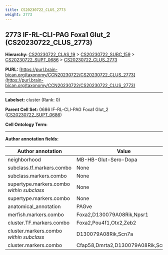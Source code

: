 ```yaml
---
title: CS20230722_CLUS_2773
weight: 2773
---
```

## 2773 IF-RL-CLI-PAG Foxa1 Glut_2 (CS20230722_CLUS_2773)
<b>Hierarchy: </b>
[CS20230722_CLAS_19](../CS20230722_CLAS_19) >
[CS20230722_SUBC_159](../CS20230722_SUBC_159) >
[CS20230722_SUPT_0686](../CS20230722_SUPT_0686) >
[CS20230722_CLUS_2773](../CS20230722_CLUS_2773)

**PURL:** [https://purl.brain-bican.org/taxonomy/CCN20230722/CS20230722_CLUS_2773](https://purl.brain-bican.org/taxonomy/CCN20230722/CS20230722_CLUS_2773)

---


**Labelset:** cluster (Rank: 0)

**Parent Cell Set:** 0686 IF-RL-CLI-PAG Foxa1 Glut_2 ([CS20230722_SUPT_0686](../CS20230722_SUPT_0686))



**Cell Ontology Term:** 

[MARKER GENES.]: #


---

[TRANSFERRED ANNOTATIONS.]: #


[AUTHOR ANNOTATION FIELDS.]: #


**Author annotation fields:**

| Author annotation | Value |
|-------------------|-------|
|neighborhood|MB-HB-Glut-Sero-Dopa|
|subclass.tf.markers.combo|None|
|subclass.markers.combo|None|
|supertype.markers.combo _within subclass_|None|
|supertype.markers.combo|None|
|anatomical_annotation|PAGve|
|merfish.markers.combo|Foxa2,D130079A08Rik,Npsr1|
|cluster.TF.markers.combo|Foxa2,Pou4f1,Otx2,Zeb2|
|cluster.markers.combo _within subclass_|D130079A08Rik,Scn7a|
|cluster.markers.combo|Cfap58,Dmrta2,D130079A08Rik,Scn7a|
